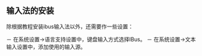 

## 输入法的安装

除根据教程安装ibus输入法以外，还需要作一些设置：

－ 在系统设置->语言支持设置中，键盘输入方式选择IBus。
－ 在系统设置->文本输入设置中，添加使用的输入源。 
